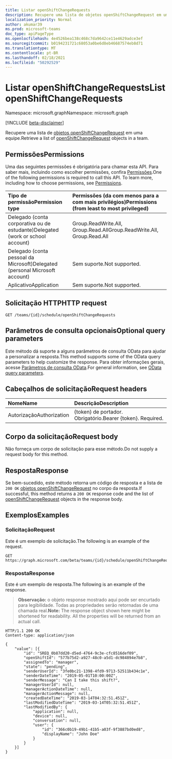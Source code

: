 ```yaml
---
title: Listar openShiftChangeRequests
description: Recupere uma lista de objetos openShiftChangeRequest em uma equipe.
localization_priority: Normal
author: akumar39
ms.prod: microsoft-teams
doc_type: apiPageType
ms.openlocfilehash: 4e4526bea138c468c7da9642ce11e4629adce3ef
ms.sourcegitcommit: b0194231721c68053a0be6d8eb46687574eb8d71
ms.translationtype: MT
ms.contentlocale: pt-BR
ms.lasthandoff: 02/18/2021
ms.locfileid: "50292529"
---
```

# <a name="list-openshiftchangerequests"></a><span data-ttu-id="27f8a-103">Listar openShiftChangeRequests</span><span class="sxs-lookup"><span data-stu-id="27f8a-103">List openShiftChangeRequests</span></span>

<span data-ttu-id="27f8a-104">Namespace: microsoft.graph</span><span class="sxs-lookup"><span data-stu-id="27f8a-104">Namespace: microsoft.graph</span></span>

[!INCLUDE [beta-disclaimer](../../includes/beta-disclaimer.md)]

<span data-ttu-id="27f8a-105">Recupere uma lista de [objetos openShiftChangeRequest](../resources/openshiftchangerequest.md) em uma equipe.</span><span class="sxs-lookup"><span data-stu-id="27f8a-105">Retrieve a list of [openShiftChangeRequest](../resources/openshiftchangerequest.md) objects in a team.</span></span>

## <a name="permissions"></a><span data-ttu-id="27f8a-106">Permissões</span><span class="sxs-lookup"><span data-stu-id="27f8a-106">Permissions</span></span>

<span data-ttu-id="27f8a-p101">Uma das seguintes permissões é obrigatória para chamar esta API. Para saber mais, incluindo como escolher permissões, confira [Permissões](/graph/permissions-reference).</span><span class="sxs-lookup"><span data-stu-id="27f8a-p101">One of the following permissions is required to call this API. To learn more, including how to choose permissions, see [Permissions](/graph/permissions-reference).</span></span>

| <span data-ttu-id="27f8a-109">Tipo de permissão</span><span class="sxs-lookup"><span data-stu-id="27f8a-109">Permission type</span></span>                        | <span data-ttu-id="27f8a-110">Permissões (da com menos para a com mais privilégios)</span><span class="sxs-lookup"><span data-stu-id="27f8a-110">Permissions (from least to most privileged)</span></span> |
|:---------------------------------------|:--------------------------------------------|
| <span data-ttu-id="27f8a-111">Delegado (conta corporativa ou de estudante)</span><span class="sxs-lookup"><span data-stu-id="27f8a-111">Delegated (work or school account)</span></span>     | <span data-ttu-id="27f8a-112">Group.ReadWrite.All, Group.Read.All</span><span class="sxs-lookup"><span data-stu-id="27f8a-112">Group.ReadWrite.All, Group.Read.All</span></span> |
| <span data-ttu-id="27f8a-113">Delegado (conta pessoal da Microsoft)</span><span class="sxs-lookup"><span data-stu-id="27f8a-113">Delegated (personal Microsoft account)</span></span> | <span data-ttu-id="27f8a-114">Sem suporte.</span><span class="sxs-lookup"><span data-stu-id="27f8a-114">Not supported.</span></span> |
| <span data-ttu-id="27f8a-115">Aplicativo</span><span class="sxs-lookup"><span data-stu-id="27f8a-115">Application</span></span>                            | <span data-ttu-id="27f8a-116">Sem suporte.</span><span class="sxs-lookup"><span data-stu-id="27f8a-116">Not supported.</span></span> |

## <a name="http-request"></a><span data-ttu-id="27f8a-117">Solicitação HTTP</span><span class="sxs-lookup"><span data-stu-id="27f8a-117">HTTP request</span></span>

<!-- { "blockType": "ignored" } -->

```http
GET /teams/{id}/schedule/openShiftChangeRequests
```

## <a name="optional-query-parameters"></a><span data-ttu-id="27f8a-118">Parâmetros de consulta opcionais</span><span class="sxs-lookup"><span data-stu-id="27f8a-118">Optional query parameters</span></span>

<span data-ttu-id="27f8a-119">Este método dá suporte a alguns parâmetros de consulta OData para ajudar a personalizar a resposta.</span><span class="sxs-lookup"><span data-stu-id="27f8a-119">This method supports some of the OData query parameters to help customize the response.</span></span> <span data-ttu-id="27f8a-120">Para obter informações gerais, acesse [Parâmetros de consulta OData](/graph/query-parameters).</span><span class="sxs-lookup"><span data-stu-id="27f8a-120">For general information, see [OData query parameters](/graph/query-parameters).</span></span>

## <a name="request-headers"></a><span data-ttu-id="27f8a-121">Cabeçalhos de solicitação</span><span class="sxs-lookup"><span data-stu-id="27f8a-121">Request headers</span></span>

| <span data-ttu-id="27f8a-122">Nome</span><span class="sxs-lookup"><span data-stu-id="27f8a-122">Name</span></span>      |<span data-ttu-id="27f8a-123">Descrição</span><span class="sxs-lookup"><span data-stu-id="27f8a-123">Description</span></span>|
|:----------|:----------|
| <span data-ttu-id="27f8a-124">Autorização</span><span class="sxs-lookup"><span data-stu-id="27f8a-124">Authorization</span></span> | <span data-ttu-id="27f8a-p103">{token} de portador. Obrigatório.</span><span class="sxs-lookup"><span data-stu-id="27f8a-p103">Bearer {token}. Required.</span></span> |

## <a name="request-body"></a><span data-ttu-id="27f8a-127">Corpo da solicitação</span><span class="sxs-lookup"><span data-stu-id="27f8a-127">Request body</span></span>

<span data-ttu-id="27f8a-128">Não forneça um corpo de solicitação para esse método.</span><span class="sxs-lookup"><span data-stu-id="27f8a-128">Do not supply a request body for this method.</span></span>

## <a name="response"></a><span data-ttu-id="27f8a-129">Resposta</span><span class="sxs-lookup"><span data-stu-id="27f8a-129">Response</span></span>

<span data-ttu-id="27f8a-130">Se bem-sucedido, este método retorna um código de resposta e a lista de `200 OK` [objetos openShiftChangeRequest](../resources/openshiftchangerequest.md) no corpo da resposta.</span><span class="sxs-lookup"><span data-stu-id="27f8a-130">If successful, this method returns a `200 OK` response code and the list of [openShiftChangeRequest](../resources/openshiftchangerequest.md) objects in the response body.</span></span>

## <a name="examples"></a><span data-ttu-id="27f8a-131">Exemplos</span><span class="sxs-lookup"><span data-stu-id="27f8a-131">Examples</span></span>

### <a name="request"></a><span data-ttu-id="27f8a-132">Solicitação</span><span class="sxs-lookup"><span data-stu-id="27f8a-132">Request</span></span>

<span data-ttu-id="27f8a-133">Este é um exemplo de solicitação.</span><span class="sxs-lookup"><span data-stu-id="27f8a-133">The following is an example of the request.</span></span>
<!-- {
  "blockType": "request",
  "name": "get_openshiftchangerequest"
}-->

```http
GET https://graph.microsoft.com/beta/teams/{id}/schedule/openShiftChangeRequests
```

### <a name="response"></a><span data-ttu-id="27f8a-134">Resposta</span><span class="sxs-lookup"><span data-stu-id="27f8a-134">Response</span></span>

<span data-ttu-id="27f8a-135">Este é um exemplo de resposta.</span><span class="sxs-lookup"><span data-stu-id="27f8a-135">The following is an example of the response.</span></span>

> <span data-ttu-id="27f8a-p104">**Observação:** o objeto response mostrado aqui pode ser encurtado para legibilidade. Todas as propriedades serão retornadas de uma chamada real.</span><span class="sxs-lookup"><span data-stu-id="27f8a-p104">**Note:** The response object shown here might be shortened for readability. All the properties will be returned from an actual call.</span></span>

<!-- {
  "blockType": "response",
  "truncated": true,
  "@odata.type": "microsoft.graph.openShiftChangeRequest"
} -->

```http
HTTP/1.1 200 OK
Content-type: application/json

{
    "value": [{
        "id": "SREQ_0b87dd20-d5ed-4764-9c3e-cfc8516def09",
        "openShiftId": "577b75d2-a927-48c0-a5d1-dc984894e7b8",
        "assignedTo": "manager",
        "state": "pending",
        "senderUserId": "3fe0bc21-1398-4fd9-9713-52511b434c1e",
        "senderDateTime": "2019-05-01T10:00:00Z",
        "senderMessage": "Can I take this shift?",
        "managerUserId": null,
        "managerActionDateTime": null,
        "managerActionMessage": null,
        "createdDateTime": "2019-03-14T04:32:51.451Z",
        "lastModifiedDateTime": "2019-03-14T05:32:51.451Z",
        "lastModifiedBy": {
            "application": null,
            "device": null,
            "conversation": null,
            "user": {
                "id": "366c0b19-49b1-41b5-a03f-9f3887bd0ed8",
                "displayName": "John Doe"
            }
        }
    }]
}
```

<!-- uuid: 16cd6b66-4b1a-43a1-adaf-3a886856ed98
2019-02-04 14:57:30 UTC -->
<!-- {
  "type": "#page.annotation",
  "description": "List openShiftChangeRequest",
  "keywords": "",
  "section": "documentation",
  "tocPath": ""
}-->


